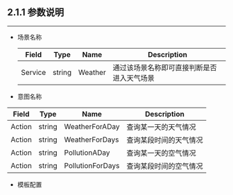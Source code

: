 ## 2.1.1 参数说明

---

* 场景名称

  | Field | Type | Name | Description |
  | --- | --- | --- | --- |
  | Service | string | Weather | 通过该场景名称即可直接判断是否进入天气场景 |

* 意图名称



| Field | Type | Name | Description |
| --- | --- | --- | --- |
| Action | string | WeatherForADay | 查询某一天的天气情况 |
| Action | string | WeatherForDays | 查询某段时间的天气情况 |
| Action | string | PollutionADay | 查询某一天的空气情况 |
| Action | string | PollutionForDays | 查询某段时间的空气情况 |

* 模板配置

